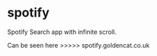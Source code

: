 # spotify

Spotify Search app with infinite scroll.

Can be seen here >>>>> spotify.goldencat.co.uk
